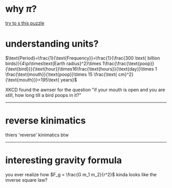 # why $\pi$?

[try to s this puzzle](https://www.youtube.com/watch?v=HEfHFsfGXjs)




# understanding units?

$\text{Period}=\frac{1}{\text{Frequency}}=\frac{1}{\frac{300
\text{ billion birds}}{4\pi\times\text{Earth radius}^2}\times
1\frac{\frac{\text{poop}}{\text{bird}}}{\text{hour}}\times16\frac{\text{hours}}{\text{day}}\times
1 \frac{\text{mouth}}{\text{poop}}\times 15 \frac{\text{
cm}^2}{\text{mouth}}}=195\text{ years}$

 XKCD found the awnser for the question "if your mouth is open and you are still, how long till a bird poops in it?"

---
# reverse kinimatics

thiers 'reverse' kinimatics btw

---

# interesting gravity formula

you ever realize how $F_g =  \frac{G m_1 m_2}{r^2}$ kinda looks like the inverse square law? 